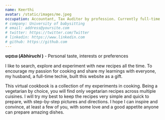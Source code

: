 ```yaml
---
name: Keerthi
avatar: /static/images/me.jpeg
occupation: Accountant, Tax Auditor by profession. Currently full-time babysitting my 3y old daughter.
# company: University of babysitting
# email: address@yoursite.com
# twitter: https://twitter.com/Twitter
# linkedin: https://www.linkedin.com
# github: https://github.com
---
```


**ಅಭಿರುಚಿ (_Abhiruchi_ )** - Personal taste, interests or preferences

I like to search, explore and experiment with new recipes all the time. To encourage my passion for cooking and share my learnings with everyone, my husband, a full-time techie, built this website as a gift.

This virtual cookbook is a collection of my experiments in cooking. Being a vegetarian by choice, you will find only vegetarian recipes across multiple cuisines. I will try my best to keep the recipes very simple and quick to prepare, with step-by-step pictures and directions. I hope I can inspire and convince, at least a few of you, with some love and a good appetite anyone can prepare amazing dishes.

